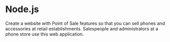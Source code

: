 # Node.js
Create a website with Point of Sale features so that you can sell phones and accessories at retail establishments. Salespeople and administrators at a phone store use this web application. 
